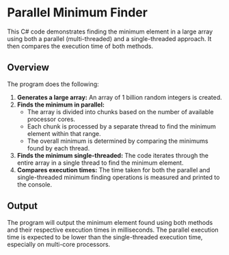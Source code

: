 # Parallel Minimum Finder

This C# code demonstrates finding the minimum element in a large array using both a parallel (multi-threaded) and a single-threaded approach. It then compares the execution time of both methods.

## Overview

The program does the following:

1.  **Generates a large array:** An array of 1 billion random integers is created.
2.  **Finds the minimum in parallel:**
    * The array is divided into chunks based on the number of available processor cores.
    * Each chunk is processed by a separate thread to find the minimum element within that range.
    * The overall minimum is determined by comparing the minimums found by each thread.
3.  **Finds the minimum single-threaded:** The code iterates through the entire array in a single thread to find the minimum element.
4.  **Compares execution times:** The time taken for both the parallel and single-threaded minimum finding operations is measured and printed to the console.

## Output

The program will output the minimum element found using both methods and their respective execution times in milliseconds. The parallel execution time is expected to be lower than the single-threaded execution time, especially on multi-core processors.
